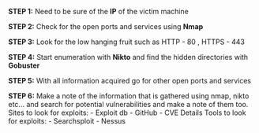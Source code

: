 
**STEP 1:**
Need to be sure of the **IP** of the victim machine

**STEP 2:**
Check for the open ports and services using **Nmap**

**STEP 3:**
Look for the low hanging fruit such as HTTP - 80 , HTTPS - 443

**STEP 4:**
Start enumeration with **Nikto** and find the hidden directories with **Gobuster**

**STEP 5:**
With all information acquired go for other open ports and services

**STEP 6:**
Make a note of the information that is gathered using nmap, nikto etc... and search for potential vulnerabilities  and make a note of them too.
	Sites to look for exploits:
		- Exploit db
		- GitHub
		- CVE Details
	Tools to look for exploits:
		- Searchsploit
		- Nessus

